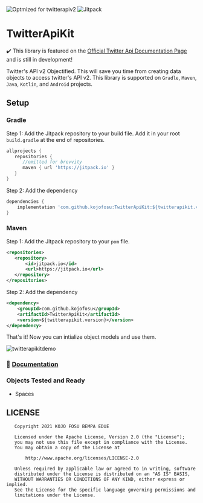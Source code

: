 ![Optmized for twitterapiv2](https://img.shields.io/badge/TwitterApi-v2-blue?style=for-the-badge&logo=twitter)
![Jitpack](https://img.shields.io/jitpack/v/github/kojofosu/TwitterApiKit?style=for-the-badge&color=2F9319)

# TwitterApiKit
✔️ This library is featured on the [Official Twitter Api Documentation Page](https://developer.twitter.com/en/docs/twitter-api/tools-and-libraries/v2) and is still in development!

Twitter's API v2 Objectified. This will save you time from creating data objects to access twitter's API v2. This library is supported on `Gradle`, `Maven`, `Java`, `Kotlin`, and `Android` projects. 

## Setup
### Gradle
Step 1: Add the Jitpack repository to your build file. Add it in your root `build.gradle` at the end of repositories.
```gradle
allprojects {
   repositories {
      //omitted for brevvity
      maven { url 'https://jitpack.io' }
   }
}
```
Step 2: Add the dependency
```gradle
dependencies {
    implementation 'com.github.kojofosu:TwitterApiKit:${twitterapikit.version}'
}	
```


### Maven
Step 1: Add the Jitpack repository to your `pom` file.
```xml
<repositories>
   <repository>
       <id>jitpack.io</id>
       <url>https://jitpack.io</url>
   </repository>
</repositories>
```
Step 2: Add the dependency
```xml
<dependency>
    <groupId>com.github.kojofosu</groupId>
    <artifactId>TwitterApiKit</artifactId>
    <version>${twitterapikit.version}</version>
</dependency>
```

That's it! Now you can intialize object models and use them.

![twitterapikitdemo](https://user-images.githubusercontent.com/20203694/147694414-4de8935d-e576-4978-80b6-122d65c73ad6.gif)

### 📙 [Documentation](https://kojofosu.github.io/TwitterApiKit/documentation/dokka/index.html)

### Objects Tested and Ready
- Spaces

## LICENSE
```
   Copyright 2021 KOJO FOSU BEMPA EDUE

   Licensed under the Apache License, Version 2.0 (the "License");
   you may not use this file except in compliance with the License.
   You may obtain a copy of the License at

       http://www.apache.org/licenses/LICENSE-2.0

   Unless required by applicable law or agreed to in writing, software
   distributed under the License is distributed on an "AS IS" BASIS,
   WITHOUT WARRANTIES OR CONDITIONS OF ANY KIND, either express or implied.
   See the License for the specific language governing permissions and
   limitations under the License.
```
